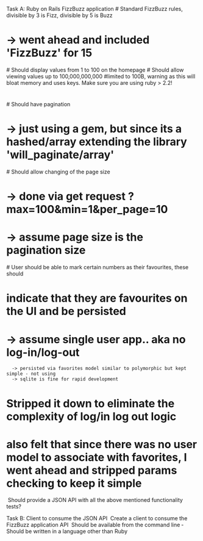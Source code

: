 Task A: Ruby on Rails FizzBuzz application
­# Standard FizzBuzz rules, divisible by 3 is Fizz, divisible by 5 is Buzz
#  -> went ahead and included 'FizzBuzz' for 15
­# Should display values from 1 to 100 on the homepage
­# Should allow viewing values up to 100,000,000,000
  #limited to 100B, warning as this will bloat memory and uses keys. Make sure you are using ruby > 2.2!
  #
­# Should have pagination
#   -> just using a gem, but since its a hashed/array extending the library 'will_paginate/array'
­# Should allow changing of the page size
#  -> done via get request ?max=100&min=1&per_page=10
#  -> assume page size is the pagination size
­# User should be able to mark certain numbers as their favourites, these should
#  indicate that they are favourites on the UI and be persisted
#   -> assume single user app.. aka no log-in/log-out
      -> persisted via favorites model similar to polymorphic but kept simple - not using 
      -> sqlite is fine for rapid development
#    Stripped it down to eliminate the complexity of log/in log out logic
#    also felt that since there was no user model to associate with favorites, I went ahead and stripped params checking to keep it simple
­ 
  Should provide a JSON API with all the above mentioned functionality
    tests?

Task B: Client to consume the JSON API
­ Create a client to consume the FizzBuzz application API
­ Should be available from the command line
­ Should be written in a language other than Ruby